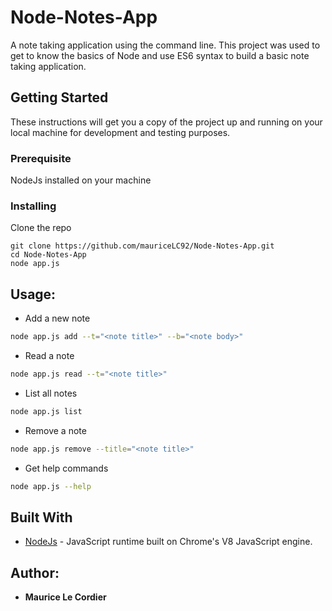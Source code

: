 # Node-Notes-App

A note taking application using the command line. This project was used to get to know the basics of Node and use ES6 syntax
to build a basic note taking application.

## Getting Started
These instructions will get you a copy of the project up and running on your local machine for development and testing purposes.

### Prerequisite

NodeJs installed on your machine

### Installing

Clone the repo
```
git clone https://github.com/mauriceLC92/Node-Notes-App.git
cd Node-Notes-App
node app.js
```

## Usage:
* Add a new note
```sh
node app.js add --t="<note title>" --b="<note body>"
```

* Read a note
```sh
node app.js read --t="<note title>"
```

* List all notes
```sh
node app.js list
```

* Remove a note
```sh
node app.js remove --title="<note title>"
```

* Get help commands
```sh
node app.js --help
```

## Built With

* [NodeJs](https://nodejs.org/) - JavaScript runtime built on Chrome's V8 JavaScript engine.

## Author:

* **Maurice Le Cordier**

